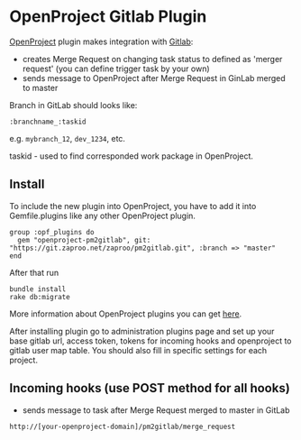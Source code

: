 # OpenProject Gitlab Plugin

[OpenProject](https://www.openproject.org) plugin makes integration with [Gitlab](https://gitlab.com):
- creates Merge Request on changing task status to defined as 'merger request' (you can define trigger task by your own)
- sends message to OpenProject after Merge Request in GinLab merged to master

Branch in GitLab should looks like:
```
:branchname_:taskid
```
e.g. `mybranch_12`, `dev_1234`, etc.

taskid - used to find corresponded work package in OpenProject.

## Install

To include the new plugin into OpenProject, you have to add it into Gemfile.plugins like any other OpenProject plugin.

```
group :opf_plugins do
  gem "openproject-pm2gitlab", git: "https://git.zaproo.net/zaproo/pm2gitlab.git", :branch => "master"
end
```

After that run
```
bundle install
rake db:migrate
```

More information about OpenProject plugins you can get [here](https://www.openproject.org/open-source/development-free-project-management-software/create-openproject-plugin/).

After installing plugin go to administration plugins page and set up your base gitlab url, access token, tokens for incoming hooks and openproject to gitlab user map table. You should also fill in specific settings for each project.

## Incoming hooks (use POST method for all hooks)
- sends message to task after Merge Request merged to master in GitLab
```
http://[your-openproject-domain]/pm2gitlab/merge_request
```
